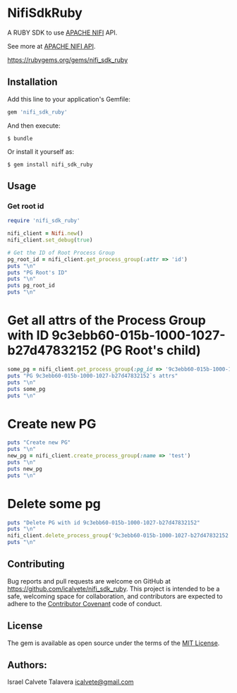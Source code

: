 # NifiSdkRuby

A RUBY SDK to use [APACHE NIFI](https://nifi.apache.org/) API.

See more at [APACHE NIFI API](https://nifi.apache.org/docs/nifi-docs/rest-api/index.html).

https://rubygems.org/gems/nifi_sdk_ruby

## Installation

Add this line to your application's Gemfile:

```ruby
gem 'nifi_sdk_ruby'
```

And then execute:

    $ bundle

Or install it yourself as:

    $ gem install nifi_sdk_ruby

## Usage

### Get root id

```ruby
require 'nifi_sdk_ruby'

nifi_client = Nifi.new()
nifi_client.set_debug(true)

# Get the ID of Root Process Group
pg_root_id = nifi_client.get_process_group(:attr => 'id')
puts "\n"
puts "PG Root's ID"
puts "\n"
puts pg_root_id
puts "\n"
```

# Get all attrs of the Process Group with ID 9c3ebb60-015b-1000-1027-b27d47832152 (PG Root's child)

```ruby
some_pg = nifi_client.get_process_group(:pg_id => '9c3ebb60-015b-1000-1027-b27d47832152')
puts "PG 9c3ebb60-015b-1000-1027-b27d47832152`s attrs"
puts "\n"
puts some_pg
puts "\n"
```

# Create new PG
```ruby
puts "Create new PG"
puts "\n"
new_pg = nifi_client.create_process_group(:name => 'test')
puts "\n"
puts new_pg
puts "\n"
```

# Delete some pg
```ruby
puts "Delete PG with id 9c3ebb60-015b-1000-1027-b27d47832152"
puts "\n"
nifi_client.delete_process_group('9c3ebb60-015b-1000-1027-b27d47832152')
puts "\n"
```

## Contributing

Bug reports and pull requests are welcome on GitHub at https://github.com/icalvete/nifi_sdk_ruby. This project is intended to be a safe, welcoming space for collaboration, and contributors are expected to adhere to the [Contributor Covenant](http://contributor-covenant.org) code of conduct.


## License

The gem is available as open source under the terms of the [MIT License](http://opensource.org/licenses/MIT).

## Authors:

Israel Calvete Talavera <icalvete@gmail.com>
